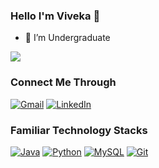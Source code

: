 ### Hello I'm Viveka 👋





- 🔭 I’m Undergraduate

<img src="https://github-readme-stats.vercel.app/api?username=viveka97&&show_icons=true&title_color=ffffff&icon_color=bb2acf&text_color=daf7dc&bg_color=151515">

### Connect Me Through

[![Gmail](https://img.shields.io/badge/-gmail-%23D14836?style=for-the-badge&logo=Gmail&logoColor=white)](mailto:upadhiviveka@gmail.com)
[![LinkedIn](https://img.shields.io/badge/linkedin-%230077B5.svg?style=for-the-badge&logo=LinkedIn&logoColor=white)](https://www.linkedin.com/in/viveka-hewapathirana-37babb196/)

### Familiar Technology Stacks

[![Java](https://img.shields.io/badge/-Java-%23ED8B00?style=flat&logo=java&logoColor=white)](https://www.java.com/en/)
[![Python](https://img.shields.io/badge/-Python-%2314354C?style=flat&logo=python&logoColor=white)](https://www.python.org/)
[![MySQL](https://img.shields.io/badge/-MySQL-%234479A1?style=flat&logo=MySQL&logoColor=white)](https://www.mysql.com/)
[![Git](https://img.shields.io/badge/-Git-%23F05032?style=flat-square&logo=git&logoColor=%23ffffff)](https://git-scm.com/)
